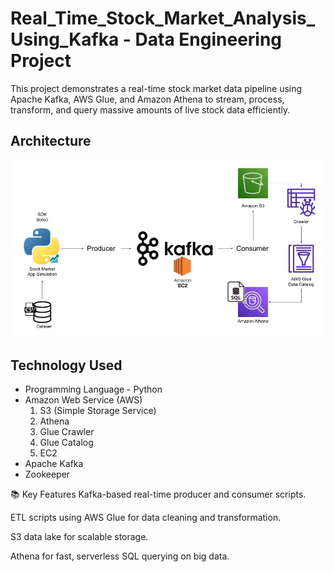 # Real_Time_Stock_Market_Analysis_Using_Kafka - Data Engineering Project

This project demonstrates a real-time stock market data pipeline using Apache Kafka, AWS Glue, and Amazon Athena to stream, process, transform, and query massive amounts of live stock data efficiently.

## Architecture 
<img src="Architecture.jpg">

## Technology Used
- Programming Language - Python
- Amazon Web Service (AWS)
  1. S3 (Simple Storage Service)
  2. Athena
  3. Glue Crawler
  4. Glue Catalog
  5. EC2
- Apache Kafka
- Zookeeper
  
📚 Key Features
Kafka-based real-time producer and consumer scripts.

ETL scripts using AWS Glue for data cleaning and transformation.

S3 data lake for scalable storage.

Athena for fast, serverless SQL querying on big data.

 
